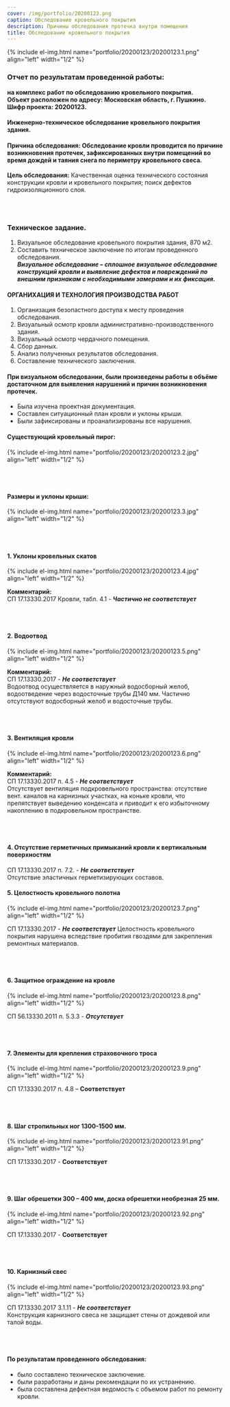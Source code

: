 ```yaml
---
cover: /img/portfolio/20200123.png
caption: Обследование кровельного покрытия
description: Причины обследования протечка внутри помещения
title: Обследование кровельного покрытия
---
```


{% include el-img.html name="portfolio/20200123/20200123.1.png" align="left" width="1/2" %}


### **Отчет по результатам проведенной работы:**
**на комплекс работ по обследованию кровельного покрытия.  
Объект расположен по адресу: Московская область, г. Пушкино.  
Шифр проекта: 20200123.**	

#### **Инженерно-техническое обследование кровельного покрытия здания.**
#### **Причина обследования:** Обследование кровли проводится по причине возникновения протечек, зафиксированных внутри помещений во время дождей и таяния снега по периметру кровельного свеса.  
**Цель обследования:** Качественная оценка технического состояния конструкции кровли и кровельного покрытия; поиск дефектов гидроизоляционного слоя.
###### &nbsp;  


### **Техническое задание.**
1.	Визуальное обследование кровельного покрытия здания, 870 м2.  
2.	Составить техническое заключение по итогам проведенного обследования.  
***Визуальное обследование – сплошное визуальное обследование конструкций кровли и выявление дефектов и повреждений по внешним признакам с необходимыми замерами и их фиксация.***

#### **ОРГАНИХАЦИЯ И ТЕХНОЛОГИЯ ПРОИЗВОДСТВА РАБОТ**
1.	Организация безопастного доступа к месту проведения обследования.  
2.	Визуальный осмотр кровли административно-производственного здания.   
3.	Визуальный осмотр чердачного помещения.  
4.	Сбор данных.  
5.	Анализ полученных результатов обследования.  
6.	Составление технического заключения.  

#### **При визуальном обследовании, были произведены работы в объёме достаточном для выявления нарушений и причин возникновения протечек.**
- Была изучена проектная документация.  
- Составлен ситуационный план кровли и уклоны крыши.  
- Были зафиксированы и проанализированы все нарушения.  

#### **Существующий кровельный пирог:**
{% include el-img.html name="portfolio/20200123/20200123.2.jpg" align="left" width="1/2" %}

 
###### &nbsp;  

#### **Размеры и уклоны крыши:**

{% include el-img.html name="portfolio/20200123/20200123.3.jpg" align="left" width="1/2" %}

 
###### &nbsp;  

#### **1. Уклоны кровельных скатов** 
{% include el-img.html name="portfolio/20200123/20200123.4.jpg" align="left" width="1/2" %}

 
**Комментарий:**   
СП 17.13330.2017 Кровли, табл. 4.1 - ***Частично не соответствует***
###### &nbsp;  

#### **2. Водоотвод**
{% include el-img.html name="portfolio/20200123/20200123.5.png" align="left" width="1/2" %}

 
**Комментарий:**   
СП 17.13330.2017 - ***Не соответствует***  
Водоотвод осуществляется в наружный водосборный желоб, водоотведение через водосточные трубы Д140 мм. Частично отсутствуют водосборный желоб и водосточные трубы.
###### &nbsp;  

#### **3. Вентиляция кровли**
{% include el-img.html name="portfolio/20200123/20200123.6.png" align="left" width="1/2" %}

 
**Комментарий:**   
СП 17.13330.2017 п. 4.5 - ***Не соответствует***  
Отсутствует вентиляция подкровельного пространства: отсутствие вент. каналов на карнизных участках, на коньке кровли, что препятствует выведению конденсата и приводит к его избыточному накоплению в подкровельном пространстве.
###### &nbsp;  

#### **4. Отсутствие герметичных примыканий кровли к вертикальным поверхностям**
СП 17.13330.2017 п. 7.2. - ***Не соответствует***  
Отсутствие эластичных герметизирующих составов.  
#### **5. Целостность кровельного полотна**
{% include el-img.html name="portfolio/20200123/20200123.7.png" align="left" width="1/2" %}

 
СП 17.13330.2017 - ***Не соответствует***
Целостность кровельного покрытия нарушена вследствие пробития гвоздями для закрепления ремонтных материалов.
###### &nbsp;  
#### **6. Защитное ограждение на кровле**
{% include el-img.html name="portfolio/20200123/20200123.8.png" align="left" width="1/2" %}

СП 56.13330.2011 п. 5.3.3 - ***Отсутствует***  
###### &nbsp;  
#### **7. Элементы для крепления страховочного троса**
{% include el-img.html name="portfolio/20200123/20200123.9.png" align="left" width="1/2" %}
 
СП 17.13330.2017 п. 4.8 – **Соответствует**  
###### &nbsp;  
#### **8. Шаг стропильных ног 1300-1500 мм.**
{% include el-img.html name="portfolio/20200123/20200123.91.png" align="left" width="1/2" %}
 
СП 17.13330.2017 - **Соответствует**  
###### &nbsp;  
#### **9. Шаг обрешетки 300 – 400 мм, доска обрешетки необрезная 25 мм.**
{% include el-img.html name="portfolio/20200123/20200123.92.png" align="left" width="1/2" %}
 
СП 17.13330.2017 - **Соответствует**  
###### &nbsp;  
#### **10. Карнизный свес**
{% include el-img.html name="portfolio/20200123/20200123.93.png" align="left" width="1/2" %}
 
СП 17.13330.2017 3.1.11 - ***Не соответствует***  
Конструкция карнизного свеса не защищает стены от дождевой или талой воды.
###### &nbsp;  

#### **По результатам проведенного обследования:**
- было составлено техническое заключение.   
- были разработаны и даны рекомендации по их устранению.  
- была составлена дефектная ведомость с объемом работ по ремонту кровли.



